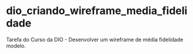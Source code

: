 # dio_criando_wireframe_media_fidelidade
Tarefa do Curso da DIO - Desenvolver um wireframe de média fidelidade modelo.
